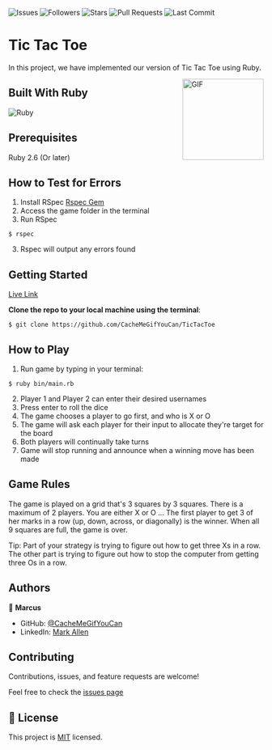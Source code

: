 ![Issues](https://img.shields.io/github/issues/cachemegifyoucan/tictactoe?style=for-the-badge)
![Followers](https://img.shields.io/github/followers/cachemegifyoucan?style=for-the-badge)
![Stars](https://img.shields.io/github/stars/cachemegifyoucan?style=for-the-badge)
![Pull Requests](https://img.shields.io/github/issues-pr/cachemegifyoucan/tictactoe?style=for-the-badge)
![Last Commit](https://img.shields.io/github/last-commit/cachemegifyoucan/tictactoe/main?style=for-the-badge)

# Tic Tac Toe
In this project, we have implemented our version of Tic Tac Toe using Ruby.

<img align="right" alt="GIF" height="160px" src="https://media.giphy.com/media/3o85xu3OLHOVvzZNra/giphy.gif" />

## Built With Ruby

![Ruby](http://img.shields.io/badge/-Ruby-3776AB?style=flat-square&logo=ruby&logoColor=red)

## Prerequisites

Ruby 2.6 (Or later)

## How to Test for Errors

1. Install RSpec [Rspec Gem](https://rspec.info)
2. Access the game folder in the terminal
3. Run RSpec
```
$ rspec
```
3. Rspec will output any errors found

## Getting Started

[Live Link](https://repl.it/@CacheMeIfYouCan/TicTacToe)


__Clone the repo to your local machine using the terminal__:
```
$ git clone https://github.com/CacheMeGifYouCan/TicTacToe
```

## How to Play

1. Run game by typing in your terminal: 
```
$ ruby bin/main.rb
```
2. Player 1 and Player 2 can enter their desired usernames
3. Press enter to roll the dice
4. The game chooses a player to go first, and who is X or O
5. The game will ask each player for their input to allocate they're target for the board
6. Both players will continually take turns
7. Game will stop running and announce when a winning move has been made


## Game Rules

The game is played on a grid that's 3 squares by 3 squares.
There is a maximum of 2 players. You are either X or O ...
The first player to get 3 of her marks in a row (up, down, across, or diagonally) is the winner.
When all 9 squares are full, the game is over.

Tip: Part of your strategy is trying to figure out how to get three Xs in a row. The other part is trying to figure out how to stop the computer from getting three Os in a row.

## Authors

👤 **Marcus**

- GitHub: [@CacheMeGifYouCan](https://github.com/CacheMeGifYouCan)
- LinkedIn: [Mark Allen](https://www.linkedin.com/in/marcusa999/)


## Contributing

Contributions, issues, and feature requests are welcome!

Feel free to check the [issues page](https://github.com/CacheMeGifYouCan/TicTacToe/issues)

## 📝 License

This project is [MIT](LICENSE) licensed.
